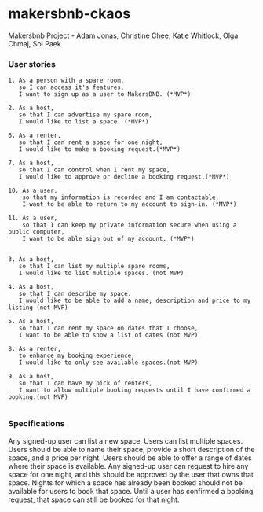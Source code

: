 # makersbnb-ckaos
Makersbnb Project - Adam Jonas,  Christine Chee, Katie Whitlock, Olga Chmaj, Sol Paek

### User stories ###
```
1. As a person with a spare room,
   so I can access it's features, 
   I want to sign up as a user to MakersBNB. (*MVP*)
   
2. As a host, 
   so that I can advertise my spare room, 
   I would like to list a space. (*MVP*)
   
6. As a renter,
   so that I can rent a space for one night,
   I would like to make a booking request.(*MVP*)

7. As a host,
   so that I can control when I rent my space,
   I would like to approve or decline a booking request.(*MVP*)
   
10. As a user,
    so that my information is recorded and I am contactable,
    I want to be able to return to my account to sign-in. (*MVP*)

11. As a user,
    so that I can keep my private information secure when using a public computer,
    I want to be able sign out of my account. (*MVP*)
 
   
3. As a host,
   so that I can list my multiple spare rooms, 
   I would like to list multiple spaces. (not MVP)

4. As a host,
   so that I can describe my space.
   I would like to be able to add a name, description and price to my listing (not MVP)
   
5. As a host,
   so that I can rent my space on dates that I choose,
   I want to be able to show a list of dates (not MVP)
   
8. As a renter,
   to enhance my booking experience,
   I would like to only see available spaces.(not MVP)
   
9. As a host,
   so that I can have my pick of renters,
   I want to allow multiple booking requests until I have confirmed a booking.(not MVP)
   

```
### Specifications ####

Any signed-up user can list a new space.
Users can list multiple spaces.
Users should be able to name their space, provide a short description of the space, and a price per night.
Users should be able to offer a range of dates where their space is available.
Any signed-up user can request to hire any space for one night, and this should be approved by the user that owns that space.
Nights for which a space has already been booked should not be available for users to book that space.
Until a user has confirmed a booking request, that space can still be booked for that night.
